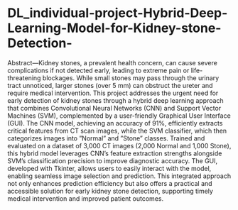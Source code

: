 # DL_individual-project-Hybrid-Deep-Learning-Model-for-Kidney-stone-Detection-

Abstract—Kidney stones, a prevalent health concern, can cause
severe complications if not detected early, leading to extreme
pain or life-threatening blockages. While small stones may pass
through the urinary tract unnoticed, larger stones (over 5 mm)
can obstruct the ureter and require medical intervention. This
project addresses the urgent need for early detection of kidney
stones through a hybrid deep learning approach that combines
Convolutional Neural Networks (CNN) and Support Vector Machines
(SVM), complemented by a user-friendly Graphical User
Interface (GUI). The CNN model, achieving an accuracy of 91%,
efficiently extracts critical features from CT scan images, while
the SVM classifier, which then categorizes images into ”Normal”
and ”Stone” classes. Trained and evaluated on a dataset of
3,000 CT images (2,000 Normal and 1,000 Stone), this hybrid
model leverages CNN’s feature extraction strengths alongside
SVM’s classification precision to improve diagnostic accuracy.
The GUI, developed with Tkinter, allows users to easily interact
with the model, enabling seamless image selection and prediction.
This integrated approach not only enhances prediction efficiency
but also offers a practical and accessible solution for early
kidney stone detection, supporting timely medical intervention
and improved patient outcomes.
